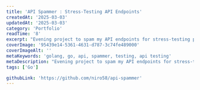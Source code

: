 ```yaml
---
title: 'API Spammer : Stress-Testing API Endpoints'
createdAt: '2025-03-03'
updatedAt: '2025-03-03'
category: 'Portfolio'
readTime: '8'
excerpt: "Evening project to spam my API endpoints for stress-testing purposes. It's a simple Go program that sends a lot of requests to an API endpoint."
coverImage: '95439e14-5361-4631-d787-3c74fe489000'
coverImageAlt: ''
metaKeywords: 'golang, go, api, spammer, testing, api testing'
metaDescription: "Evening project to spam my API endpoints for stress-testing purposes. It's a simple Go program that sends a lot of requests to an API endpoint."
tags: ['Go']

githubLink: 'https://github.com/niro58/api-spammer'
---
```


